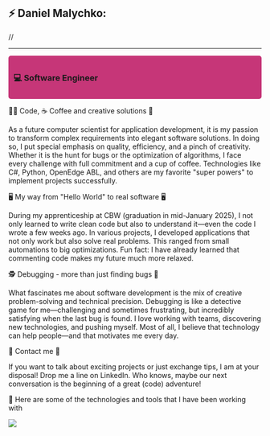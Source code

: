 <h2>⚡ Daniel Malychko:</h2>
//<hr>

<div style="background-color: #c63678; padding: 10px; border-radius: 5px;">
    <h3>💻 Software Engineer</h3>
</div>

<p>👨‍💻 Code, ☕ Coffee and creative solutions 🎯</p>
<p>
    As a future computer scientist for application development, it is my passion to transform complex requirements into elegant software solutions. In doing so, I put special emphasis on quality, efficiency, and a pinch of creativity. Whether it is the hunt for bugs or the optimization of algorithms, I face every challenge with full commitment and a cup of coffee. Technologies like C#, Python, OpenEdge ABL, and others are my favorite "super powers" to implement projects successfully.
</p>

<p>🖥️ My way from "Hello World" to real software 🖥️</p>
<p>
    During my apprenticeship at CBW (graduation in mid-January 2025), I not only learned to write clean code but also to understand it—even the code I wrote a few weeks ago. In various projects, I developed applications that not only work but also solve real problems. This ranged from small automations to big optimizations.
    Fun fact: I have already learned that commenting code makes my future much more relaxed.
</p>

<p>🕵️‍ Debugging - more than just finding bugs 🐞</p>
<p>
    What fascinates me about software development is the mix of creative problem-solving and technical precision. Debugging is like a detective game for me—challenging and sometimes frustrating, but incredibly satisfying when the last bug is found. I love working with teams, discovering new technologies, and pushing myself. Most of all, I believe that technology can help people—and that motivates me every day.
</p>

<p>📨 Contact me 📨</p>
<p>
    If you want to talk about exciting projects or just exchange tips, I am at your disposal! Drop me a line on LinkedIn. Who knows, maybe our next conversation is the beginning of a great (code) adventure!
</p>

<p>🔨 Here are some of the technologies and tools that I have been working with</p>
</hr>
<p>
    <a href="https://skillicons.dev">
        <img src="https://skillicons.dev/icons?i=javascript,typescript,html,css,php,python,mysql,dotnet,cs" />
    </a>
</p>
